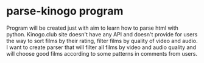 # parse-kinogo program

Program will be created just with aim to learn how to parse html with python.
Kinogo.club site doesn't have any API and doesn't provide for users the way to sort films by their rating, filter films by quality of video and audio.
I want to create parser that will filter all films by video and audio quality and will choose good films according to some patterns in comments from users.
